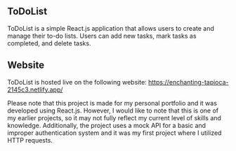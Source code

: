 ## ToDoList
ToDoList is a simple React.js application that allows users to create and manage their to-do lists. Users can add new tasks, mark tasks as completed, and delete tasks.

## Website
ToDoList is hosted live on the following website:
https://enchanting-tapioca-2145c3.netlify.app/


Please note that this project is made for my personal portfolio and it was developed using React.js. However, I would like to note that this is one of my earlier projects, so it may not fully reflect my current level of skills and knowledge. Additionally, the project uses a mock API for a basic and improper authentication system and it was my first project where I utilized HTTP requests.
